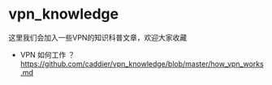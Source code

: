 # vpn_knowledge
这里我们会加入一些VPN的知识科普文章，欢迎大家收藏

- VPN 如何工作 ？
  https://github.com/caddier/vpn_knowledge/blob/master/how_vpn_works.md  
